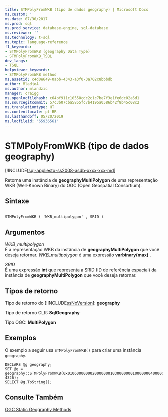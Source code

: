 ```yaml
---
title: STMPolyFromWKB (tipo de dados geography) | Microsoft Docs
ms.custom: ''
ms.date: 07/30/2017
ms.prod: sql
ms.prod_service: database-engine, sql-database
ms.reviewer: ''
ms.technology: t-sql
ms.topic: language-reference
f1_keywords:
- STMPolyFromWKB (geography Data Type)
- STMPolyFromWKB_TSQL
dev_langs:
- TSQL
helpviewer_keywords:
- STMPolyFromWKB method
ms.assetid: c4d0e649-0abb-4343-a3f0-3a702c8bbbdb
author: MladjoA
ms.author: mlandzic
manager: craigg
ms.openlocfilehash: c64bf911c10558cdc2c1c7be7f3e1fe6dc02a6d1
ms.sourcegitcommit: 57c3b07cba5855fc7b4195a0586b42f8b45c08c2
ms.translationtype: HT
ms.contentlocale: pt-BR
ms.lasthandoff: 05/20/2019
ms.locfileid: "65936561"
---
```

# <a name="stmpolyfromwkb-geography-data-type"></a>STMPolyFromWKB (tipo de dados geography)
[!INCLUDE[tsql-appliesto-ss2008-asdb-xxxx-xxx-md](../../includes/tsql-appliesto-ss2008-asdb-xxxx-xxx-md.md)]

Retorna uma instância de **geographyMultiPolygon** de uma representação WKB (Well-Known Binary) do OGC (Open Geospatial Consortium).
  
## <a name="syntax"></a>Sintaxe  
  
```  
  
STMPolyFromWKB ( 'WKB_multipolygon' , SRID )  
```  
  
## <a name="arguments"></a>Argumentos  
 *WKB_multipolygon*  
 É a representação WKB da instância de **geographyMultiPolygon** que você deseja retornar. *WKB_multipolygon* é uma expressão **varbinary(max)** .  
  
 *SRID*  
 É uma expressão **int** que representa a SRID (ID de referência espacial) da instância de **geographyMultiPolygon** que você deseja retornar.  
  
## <a name="return-types"></a>Tipos de retorno  
 Tipo de retorno do [!INCLUDE[ssNoVersion](../../includes/ssnoversion-md.md)]: **geography**  
  
 Tipo de retorno CLR: **SqlGeography**  
  
 Tipo OGC: **MultiPolygon**  
  
## <a name="examples"></a>Exemplos  
 O exemplo a seguir usa `STMPolyFromWKB()` para criar uma instância `geography`.  
  
```  
DECLARE @g geography;  
SET @g = geography::STMPolyFromWKB(0x01060000000200000001030000000100000004000000F4FDD478E9965EC0DD24068195D3474083C0CAA145965EC0508D976E12D34740F4FDD478E9965EC04E62105839D44740F4FDD478E9965EC0DD24068195D3474001030000000100000004000000E7FBA9F1D2955EC08716D9CEF7D34740E7FBA9F1D2955EC0F853E3A59BD447405839B4C876965EC0F853E3A59BD44740E7FBA9F1D2955EC08716D9CEF7D34740, 4326);  
SELECT @g.ToString();  
```  
  
## <a name="see-also"></a>Consulte Também  
 [OGC Static Geography Methods](../../t-sql/spatial-geography/ogc-static-geography-methods.md)  
  
  
